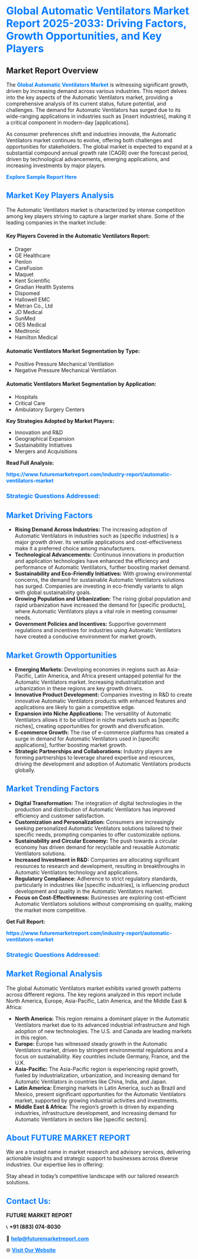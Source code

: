 <h1 style="color: #007BFF;">Global Automatic Ventilators Market Report 2025-2033: Driving Factors, Growth Opportunities, and Key Players</h1>

<section id="overview">
<h2>Market Report Overview</h2>
<p>The <a href="https://www.futuremarketreport.com/industry-report/automatic-ventilators-market" style="color: #007BFF; text-decoration: none;"><strong>Global Automatic Ventilators Market</strong></a> is witnessing significant growth, driven by increasing demand across various industries. This report delves into the key aspects of the Automatic Ventilators market, providing a comprehensive analysis of its current status, future potential, and challenges. The demand for Automatic Ventilators has surged due to its wide-ranging applications in industries such as [insert industries], making it a critical component in modern-day [applications].</p>
<p>As consumer preferences shift and industries innovate, the Automatic Ventilators market continues to evolve, offering both challenges and opportunities for stakeholders. The global market is expected to expand at a substantial compound annual growth rate (CAGR) over the forecast period, driven by technological advancements, emerging applications, and increasing investments by major players.</p>
</section>

<section id="overview">
<p><a href="https://www.futuremarketreport.com/request-sample/reportId=58334" style="color: #007BFF; text-decoration: none;"><strong>Explore Sample Report Here</strong></a></p>
</section>

<section id="key-players">
<h2 style="color: #007BFF;">Market Key Players Analysis</h2>
<p>The Automatic Ventilators market is characterized by intense competition among key players striving to capture a larger market share. Some of the leading companies in the market include:</p>
<h4>Key Players Covered in the Automatic Ventilators Report:</h4>
<ul><li>Drager</li><li>GE Healthcare</li><li>Penlon</li><li>CareFusion</li><li>Maquet</li><li>Kent Scientific</li><li>Gradian Health Systems</li><li>Dispomed</li><li>Hallowell EMC</li><li>Metran Co., Ltd</li><li>JD Medical</li><li>SunMed</li><li>OES Medical</li><li>Medtronic</li><li>Hamilton Medical</li></ul>
<h4>Automatic Ventilators Market Segmentation by Type:</h4>
<ul><li>Positive Pressure Mechanical Ventilation</li><li>Negative Pressure Mechanical Ventilation</li></ul>

<h4>Automatic Ventilators Market Segmentation by Application:</h4>
<ul><li>Hospitals</li><li>Critical Care</li><li>Ambulatory Surgery Centers</li></ul>
<p><strong>Key Strategies Adopted by Market Players:</strong></p>
<ul>
<li>Innovation and R&D</li>
<li>Geographical Expansion</li>
<li>Sustainability Initiatives</li>
<li>Mergers and Acquisitions</li>
</ul>
</section>

<section>
<p><strong>Read Full Analysis: </strong></p><a href="https://www.futuremarketreport.com/industry-report/automatic-ventilators-market" style="color: #007BFF; text-decoration: none;"><strong>https://www.futuremarketreport.com/industry-report/automatic-ventilators-market</strong></a>
<h3 style="color: #007BFF;">Strategic Questions Addressed:</h3>
</section>

<section id="driving-factors">
<h2 style="color: #007BFF;">Market Driving Factors</h2>
<ul>
<li><strong>Rising Demand Across Industries:</strong> The increasing adoption of Automatic Ventilators in industries such as [specific industries] is a major growth driver. Its versatile applications and cost-effectiveness make it a preferred choice among manufacturers.</li>
<li><strong>Technological Advancements:</strong> Continuous innovations in production and application technologies have enhanced the efficiency and performance of Automatic Ventilators, further boosting market demand.</li>
<li><strong>Sustainability and Eco-Friendly Initiatives:</strong> With growing environmental concerns, the demand for sustainable Automatic Ventilators solutions has surged. Companies are investing in eco-friendly variants to align with global sustainability goals.</li>
<li><strong>Growing Population and Urbanization:</strong> The rising global population and rapid urbanization have increased the demand for [specific products], where Automatic Ventilators plays a vital role in meeting consumer needs.</li>
<li><strong>Government Policies and Incentives:</strong> Supportive government regulations and incentives for industries using Automatic Ventilators have created a conducive environment for market growth.</li>
</ul>
</section>

<section id="growth-opportunities">
<h2 style="color: #007BFF;">Market Growth Opportunities</h2>
<ul>
<li><strong>Emerging Markets:</strong> Developing economies in regions such as Asia-Pacific, Latin America, and Africa present untapped potential for the Automatic Ventilators market. Increasing industrialization and urbanization in these regions are key growth drivers.</li>
<li><strong>Innovative Product Development:</strong> Companies investing in R&D to create innovative Automatic Ventilators products with enhanced features and applications are likely to gain a competitive edge.</li>
<li><strong>Expansion into Niche Applications:</strong> The versatility of Automatic Ventilators allows it to be utilized in niche markets such as [specific niches], creating opportunities for growth and diversification.</li>
<li><strong>E-commerce Growth:</strong> The rise of e-commerce platforms has created a surge in demand for Automatic Ventilators used in [specific applications], further boosting market growth.</li>
<li><strong>Strategic Partnerships and Collaborations:</strong> Industry players are forming partnerships to leverage shared expertise and resources, driving the development and adoption of Automatic Ventilators products globally.</li>
</ul>
</section>

<section id="trending-factors">
<h2 style="color: #007BFF;">Market Trending Factors</h2>
<ul>
<li><strong>Digital Transformation:</strong> The integration of digital technologies in the production and distribution of Automatic Ventilators has improved efficiency and customer satisfaction.</li>
<li><strong>Customization and Personalization:</strong> Consumers are increasingly seeking personalized Automatic Ventilators solutions tailored to their specific needs, prompting companies to offer customizable options.</li>
<li><strong>Sustainability and Circular Economy:</strong> The push towards a circular economy has driven demand for recyclable and reusable Automatic Ventilators solutions.</li>
<li><strong>Increased Investment in R&D:</strong> Companies are allocating significant resources to research and development, resulting in breakthroughs in Automatic Ventilators technology and applications.</li>
<li><strong>Regulatory Compliance:</strong> Adherence to strict regulatory standards, particularly in industries like [specific industries], is influencing product development and quality in the Automatic Ventilators market.</li>
<li><strong>Focus on Cost-Effectiveness:</strong> Businesses are exploring cost-efficient Automatic Ventilators solutions without compromising on quality, making the market more competitive.</li>
</ul>
</section>

<section>
<p><strong>Get Full Report: </strong></p><a href="https://www.futuremarketreport.com/industry-report/automatic-ventilators-market" style="color: #007BFF; text-decoration: none;"><strong>https://www.futuremarketreport.com/industry-report/automatic-ventilators-market</strong></a>
<h3 style="color: #007BFF;">Strategic Questions Addressed:</h3>
</section>


<section id="regional-analysis">
<h2 style="color: #007BFF;">Market Regional Analysis</h2>
<p>The global Automatic Ventilators market exhibits varied growth patterns across different regions. The key regions analyzed in this report include North America, Europe, Asia-Pacific, Latin America, and the Middle East & Africa:</p>
<ul>
<li><strong>North America:</strong> This region remains a dominant player in the Automatic Ventilators market due to its advanced industrial infrastructure and high adoption of new technologies. The U.S. and Canada are leading markets in this region.</li>
<li><strong>Europe:</strong> Europe has witnessed steady growth in the Automatic Ventilators market, driven by stringent environmental regulations and a focus on sustainability. Key countries include Germany, France, and the U.K.</li>
<li><strong>Asia-Pacific:</strong> The Asia-Pacific region is experiencing rapid growth, fueled by industrialization, urbanization, and increasing demand for Automatic Ventilators in countries like China, India, and Japan.</li>
<li><strong>Latin America:</strong> Emerging markets in Latin America, such as Brazil and Mexico, present significant opportunities for the Automatic Ventilators market, supported by growing industrial activities and investments.</li>
<li><strong>Middle East & Africa:</strong> The region’s growth is driven by expanding industries, infrastructure development, and increasing demand for Automatic Ventilators in sectors like [specific sectors].</li>
</ul>
</section>

<footer>
<h2 style="color: #007BFF;">About FUTURE MARKET REPORT</h2>
<p>We are a trusted name in market research and advisory services, delivering actionable insights and strategic support to businesses across diverse industries. Our expertise lies in offering:</p>

<p>Stay ahead in today’s competitive landscape with our tailored research solutions.</p>

<h2 style="color: #007BFF;">Contact Us:</h2>
<p><strong>FUTURE MARKET REPORT</strong></p>
<p>📞 <strong>+91 (883) 074-8030</strong></p>
<p>📧 <strong><a href="mailto:help@futuremarketreport.com" style="color: #007BFF;">help@futuremarketreport.com</a></strong></p>
<p>🌐 <strong><a href="https://www.futuremarketreport.com/" style="color: #007BFF;">Visit Our Website</a></strong></p>
</footer>